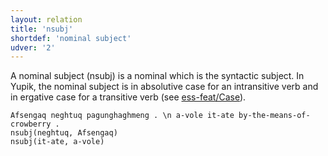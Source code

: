 ```yaml
---
layout: relation
title: 'nsubj'
shortdef: 'nominal subject'
udver: '2'
---
```


A nominal subject (nsubj) is a nominal which is the syntactic subject.
In Yupik, the nominal subject is in absolutive case for an intransitive verb and in ergative case for a transitive verb (see [ess-feat/Case]()).

~~~ sdparse
Afsengaq neghtuq pagunghaghmeng . \n a-vole it-ate by-the-means-of-crowberry .
nsubj(neghtuq, Afsengaq)
nsubj(it-ate, a-vole)
~~~

<!-- Interlanguage links updated Po 11. listopadu 2024, 20:11:07 CET -->
